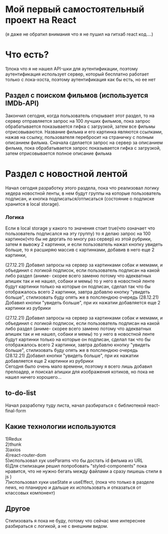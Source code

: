 # Мой первый самостоятельный проект на React
(я даже не обратил внимания что я не пушил на гитхаб react код....)
# Что есть?
1)пока что я не нашел API-шки для аутентификации, поэтому аутентификация использует сервер, который бесплатно работает только с лока-хоста, поэтому аутентификация как бы есть, но ее нет
## Раздел с поиском фильмов (используется IMDb-API)
Закончил сегодня, когда пользователь открывает этот раздел, то на сервер отправляется запрос на 100 лучших фильмов, пока запрос обрабатывается показывается гифка с загрузкой, затем все фильмы отрисовываются. Название фильма и его картинка являются ссылками, нажав на ссылку, пользователя перебросит на страничку с полным описанием фильма. Сначала сделается запрос на сервер за описанием фильма, пока обрабатывается запрос показывается гифка с загрузкой, затем отрисовывается полное описание фильма

# Раздел с новостной лентой
Начал сегодня разработку этого раздела, пока что реализовал логику хедера новостной ленты, в нем будут группы на которые пользователь подписан, и кнопка подписаться/отписаться (состояние о подписке хранится в local storage). 

### Логика
Если в local storage у какого то значения стоит true(что означает что пользователь подписался на эту группу) то я делаю запрос на 100 картинок(что бы не дергать по многу раз сервер) из этой рубрики, затем я вывожу 2 картинки, и если пользователь нажал кнопку увидеть больше, то я расширяю массив с картинками, добавив в него еще 2 картинки,

(27.12.21) Добавил запросы на сервер за картинками собак и мемами, и объединил с логикой подписок, если пользователь подписан на какой либо раздел (аниме- скорее всего заменю потому что адекватных апишек так и не нашел, собаки и мемы) то у него в новостной ленте будут картинки только на которые он подписан, сделал так что бы отображалось всего 2 картинки, завтра добавлю кнопку "увидеть больше", стилизовать буду опять же в полслендюю очередь
(28.12.21) Добавил кнопки "увидеть больше", при их нажатии  добавляется еще 2 картинки из рубрики  

(27.12.21) Добавил запросы на сервер за картинками собак и мемами, и объединил с логикой подписок, если пользователь подписан на какой либо раздел (аниме- скорее всего заменю потому что адекватных апишек так и не нашел, собаки и мемы) то у него в новостной ленте будут картинки только на которые он подписан, сделал так что бы отображалось всего 2 картинки, завтра добавлю кнопку "увидеть больше", стилизовать буду опять же в полслендюю очередь  
(28.12.21) Добавил кнопки "увидеть больше", при их нажатии  добавляется еще 2 картинки из рубрики  
Сегодня было очень мало времени, поэтому я всего лишь добавил прелоадер, и поискал апишки для изображения котиков, но пока не нашел ничего хорошего...


## to-do-list
Начал разработку туду листа, начал разбираться с библиотекой react-final-form
## Какие технологии используются
1)Redux  
2)thunk  
3)axios  
4)react-router-dom  
5)использовал хук useParams что бы достать id фильма из URL  
6)Для стилизации решил попробовать "styled-components" пока нравится, что не нужно бегать между файлами а сразу пишешь стили в js )  
7)использовал хуки useState и useEffect, (пока что только в разделе news, но планирую и дальше их использовать и отказаться от классовых компонент)

## Другое 
Стилизовать я пока не буду, потому что сейчас мне интереснее разбираться с логикой, а не с внешним видом.

